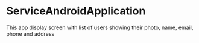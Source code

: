 # ServiceAndroidApplication
This app display screen with list of users showing their photo, name, email, phone and address
